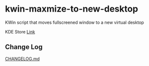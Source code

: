 # kwin-maxmize-to-new-desktop
KWin script that moves fullscreened window to a new virtual desktop

KDE Store [Link](https://store.kde.org/p/1171196/)

## Change Log
[CHANGELOG.md](CHANGELOG.md)
